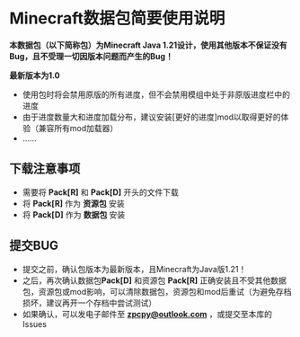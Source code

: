 # Minecraft数据包简要使用说明

**本数据包（以下简称包）为Minecraft Java 1.21设计，使用其他版本不保证没有Bug，且不受理一切因版本问题而产生的Bug！**

**最新版本为1.0**

- 使用包时将会禁用原版的所有进度，但不会禁用模组中处于非原版进度栏中的进度
- 由于进度数量大和进度加载分布，建议安装[更好的进度]mod以取得更好的体验（兼容所有mod加载器）
- ……

## 下载注意事项

- 需要将 **Pack\[R\]** 和 **Pack\[D\]** 开头的文件下载
- 将 **Pack\[R\]** 作为 **资源包** 安装
- 将 **Pack\[D\]** 作为 **数据包** 安装

## 提交BUG

- 提交之前，确认包版本为最新版本，且Minecraft为Java版1.21！
- 之后，再次确认数据包**Pack\[D\]** 和资源包 **Pack\[R\]** 正确安装且不受其他数据包，资源包或mod影响，可以清除数据包，资源包和mod后重试（为避免存档损坏，建议再开一个存档中尝试测试）
- 如果确认，可以发电子邮件至 **zpcpy@outlook.com** ，或提交至本库的Issues
